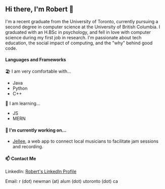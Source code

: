 ## Hi there, I'm Robert 👋

I'm a recent graduate from the University of Toronto, currently pursuing a second degree in computer science at the University of British Columbia. I graduated with an H.BSc in psychology, and fell in love with computer science during my first job in research. I'm passionate about tech education, the social impact of computing, and the "why" behind good code. 

#### Languages and Frameworks
🏖️ I am very comfortable with...
- Java 
- Python
- C++ 

🌱 I am learning... 
- JS
- MERN 

#### 🔧 I'm currently working on...
- [Jellee](https://github.com/rnewman97/jellee), a web app to connect local musicians to facilitate jam sessions and recording.

#### 📫 Contact Me
LinkedIn: [Robert's LinkedIn Profile](https://www.linkedin.com/in/robert-newman-8474aa192/)

Email: r (dot) newman (at) alum (dot) utoronto (dot) ca 

<!--
**rnewman97/rnewman97** is a ✨ _special_ ✨ repository because its `README.md` (this file) appears on your GitHub profile.


